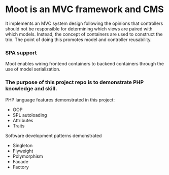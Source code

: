# Moot is an MVC framework and CMS
It implements an MVC system design following the opinions that controllers should not be responsible for determining which views are paired with which models. Instead, the concept of containers are used to construct the trio. The point of doing this promotes model and controller reusability.

### SPA support
Moot enables wiring frontend containers to backend containers through the use of model serialization.

### The purpose of this project repo is to demonstrate PHP knowledge and skill.
PHP language features demonstrated in this project:
- OOP
- SPL autoloading
- Attributes
- Traits
  
Software development patterns demonstrated
- Singleton
- Flyweight
- Polymorphism
- Facade
- Factory
